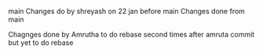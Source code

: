 main
Changes do by shreyash on 22 jan before main
Changes done from main

Chagnges done by Amrutha to do rebase second times
after amruta commit but yet to do rebase
